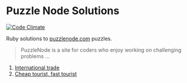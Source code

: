 Puzzle Node Solutions
=====================
[![Code Climate](https://codeclimate.com/badge.png)](https://codeclimate.com/github/wboayue/puzzlenode-solutions)

Ruby solutions to [puzzlenode.com](http://puzzlenode.com) puzzles.

> PuzzleNode is a site for coders who enjoy working on challenging problems ...

1. [International trade](https://github.com/wboayue/puzzlenode-solutions/tree/master/01-international-trade)
2. [Cheap tourist, fast tourist](https://github.com/wboayue/puzzlenode-solutions/tree/master/02-cheap-tourist-fast-tourist)
